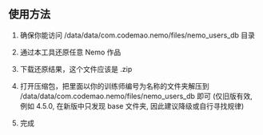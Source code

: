 ## 使用方法

1. 确保你能访问 /data/data/com.codemao.nemo/files/nemo_users_db 目录

2. 通过本工具还原任意 Nemo 作品

3. 下载还原结果，这个文件应该是 .zip

4. 打开压缩包，把里面以你的训练师编号为名称的文件夹解压到 /data/data/com.codemao.nemo/files/nemo_users_db 即可 (仅旧版有效, 例如 4.5.0, 在新版中只发现 base 文件夹, 因此建议降级或自行寻找规律)

5. 完成
